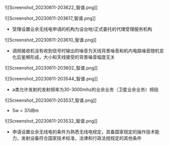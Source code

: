 ![[Screenshot_20230611-203622_智谱.png]]


![[Screenshot_20230611-203617_智谱.png]]

- 受理设置业余无线电申请的机构为设台地/正式委托的代理受理服务机构

![[Screenshot_20230611-203610_智谱.png]]

- 调频接收机没有收到信号时输出的噪音为天线背景噪音和机内电路噪音随机变化后鉴頻形成，大小和天线接受的背景噪音幅度无关

![[Screenshot_20230611-203602_智谱.png]]

![[Screenshot_20230611-203544_智谱.png]]

- a类允许发射的发射频率为30-3000mhz的业余业务（卫星业余业务）频段

![[Screenshot_20230611-203537_智谱.png]]

- 5w = 37dBm

![[Screenshot_20230611-203532_智谱.png]]

- 申请设置业余无线电的条件为熟悉无线电规定，具备国家规定的操作技术能力，发射设备符合国家技术标准，法律和行政法规规定的其他条件